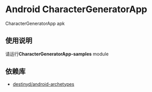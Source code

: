 Android CharacterGeneratorApp
============
CharacterGeneratorApp apk

使用说明
---------------------
请运行**CharacterGeneratorApp-samples** module


依赖库
---------------------
* [destinyd/android-archetypes][android-archetypes]


[android-archetypes]: https://github.com/destinyd/android-archetypes
